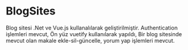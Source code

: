 # BlogSites
Blog sitesi .Net ve Vue.js kullanalılarak geliştirilmiştir.
Authentication işlemleri mevcut,
Ön yüz vuetify kullanılarak yapıldı,
Bir blog sitesinde mevcut olan makale ekle-sil-güncelle, yorum yap işlemleri mevcut.
